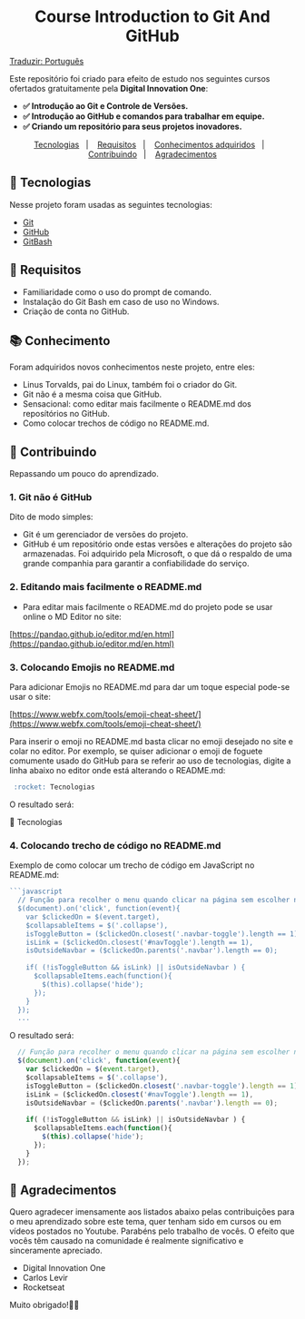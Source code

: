 
<h1 align="center">
Course Introduction to Git And GitHub
</h1>

[Traduzir: Português](./README-EN.md)

<p>
Este repositório foi criado para efeito de estudo nos seguintes cursos ofertados gratuitamente pela <b>Digital Innovation One</b>:
<b>

- :white_check_mark: Introdução ao Git e Controle de Versões.
- :white_check_mark: Introdução ao GitHub e comandos para trabalhar em equipe. 
- :white_check_mark: Criando um repositório para seus projetos inovadores.

</b>

<p align="center">
  <a href="#rocket-tecnologias">Tecnologias</a>&nbsp;&nbsp;&nbsp;|&nbsp;&nbsp;&nbsp;
  <a href="#memo-requisitos">Requisitos</a>&nbsp;&nbsp;&nbsp;|&nbsp;&nbsp;&nbsp;
  <a href="#books-conhecimento">Conhecimentos adquiridos</a>&nbsp;&nbsp;&nbsp;|&nbsp;&nbsp;&nbsp;
  <a href="#small_orange_diamond-contribuindo">Contribuindo</a>&nbsp;&nbsp;&nbsp;|&nbsp;&nbsp;&nbsp;
  <a href="#small_orange_diamond-agradecimentos">Agradecimentos</a>
</p>

## :rocket: Tecnologias

Nesse projeto foram usadas as seguintes tecnologias:

- [Git](https://git-scm.com/)
- [GitHub](https://github.com/)
- [GitBash](https://gitforwindows.org/)

## :memo: Requisitos

- Familiaridade como o uso do prompt de comando.
- Instalação do Git Bash em caso de uso no Windows.
- Criação de conta no GitHub.

## :books: Conhecimento

Foram adquiridos novos conhecimentos neste projeto, entre eles:
</b>

- Linus Torvalds, pai do Linux, também foi o criador do Git.
- Git não é a mesma coisa que GitHub.
- Sensacional: como editar mais facilmente o README.md dos reposítórios no GitHub.
- Como colocar trechos de código no README.md.

</b>

## :small_orange_diamond: Contribuindo

Repassando um pouco do aprendizado.

### 1. Git não é GitHub

Dito de modo simples:

- Git é um gerenciador de versões do projeto.
- GitHub é um repositório onde estas versões e alterações do projeto são armazenadas. Foi adquirido pela Microsoft, o que dá o respaldo de uma grande companhia para garantir a confiabilidade do serviço. 

### 2. Editando mais facilmente o README.md

- Para editar mais facilmente o README.md do projeto pode se usar online o MD Editor no site:

[https://pandao.github.io/editor.md/en.html](https://pandao.github.io/editor.md/en.html)

### 3. Colocando Emojis no README.md

Para adicionar Emojis no README.md para dar um toque especial pode-se usar o site:

[https://www.webfx.com/tools/emoji-cheat-sheet/](https://www.webfx.com/tools/emoji-cheat-sheet/)

Para inserir o emoji no README.md basta clicar no emoji desejado no site e colar no editor. 
Por exemplo, se quiser adicionar o emoji de foguete comumente usado do GitHub para se referir ao uso de tecnologias, digite a linha abaixo no editor onde está alterando o README.md:

````markdown
 :rocket: Tecnologias
````
O resultado será:

 :rocket: Tecnologias

### 4. Colocando trecho de código no README.md

Exemplo de como colocar um trecho de código em JavaScript no README.md:

```javascript
```javascript
  // Função para recolher o menu quando clicar na página sem escolher nenhuma opção
  $(document).on('click', function(event){
    var $clickedOn = $(event.target),
    $collapsableItems = $('.collapse'),
    isToggleButton = ($clickedOn.closest('.navbar-toggle').length == 1),
    isLink = ($clickedOn.closest('#navToggle').length == 1),
    isOutsideNavbar = ($clickedOn.parents('.navbar').length == 0);
    
    if( (!isToggleButton && isLink) || isOutsideNavbar ) {
      $collapsableItems.each(function(){
        $(this).collapse('hide');
      });
    }
  });
  ...
```

O resultado será:


```javascript
  // Função para recolher o menu quando clicar na página sem escolher nenhuma opção
  $(document).on('click', function(event){
    var $clickedOn = $(event.target),
    $collapsableItems = $('.collapse'),
    isToggleButton = ($clickedOn.closest('.navbar-toggle').length == 1),
    isLink = ($clickedOn.closest('#navToggle').length == 1),
    isOutsideNavbar = ($clickedOn.parents('.navbar').length == 0);
    
    if( (!isToggleButton && isLink) || isOutsideNavbar ) {
      $collapsableItems.each(function(){
        $(this).collapse('hide');
      });
    }
  });
```

## :small_orange_diamond: Agradecimentos

Quero agradecer imensamente aos listados abaixo pelas contribuições para o meu aprendizado sobre este tema, quer tenham sido em cursos ou em vídeos postados no Youtube. Parabéns pelo trabalho de vocês. O efeito que vocês têm causado na comunidade é realmente significativo e sinceramente apreciado. 

- Digital Innovation One
- Carlos Levir
- Rocketseat

Muito obrigado!:clap::clap:
